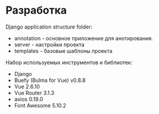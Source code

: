 # Разработка

Django application structure folder:
- annotation - основное приложение для анотирования.
- server - настройки проекта
- templates - базовые шаблоны проекта

Набор используемых инструментов и библиотек:
- Django
- Buefy (Bulma for Vue) v0.8.8
- Vue 2.6.10
- Vue Router 3.1.3
- axios 0.19.0
- Font Awesome 5.10.2
